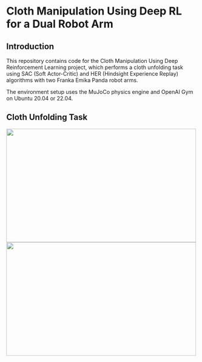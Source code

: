 # Cloth Manipulation Using Deep RL for a Dual Robot Arm

## Introduction
This repository contains code for the Cloth Manipulation Using Deep Reinforcement Learning project, which performs a cloth unfolding task using SAC (Soft Actor-Critic) and HER (Hindsight Experience Replay) algorithms with two Franka Emika Panda robot arms.  

The environment setup uses the MuJoCo physics engine and OpenAI Gym on Ubuntu 20.04 or 22.04.

## Cloth Unfolding Task
<img src="https://github.com/hwang-chaewon/ClothRL/issues/3#issue-2720312405" width="500" height="300">
<img src="https://github.com/user-attachments/assets/0c0111f4-16d3-49af-bf03-7741c4a4a2b7" width="500" height="300">
